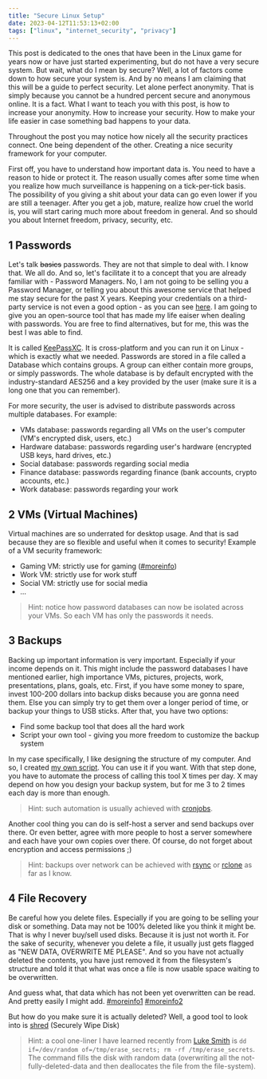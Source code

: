 ```yaml
---
title: "Secure Linux Setup"
date: 2023-04-12T11:53:13+02:00
tags: ["linux", "internet_security", "privacy"]
---
```


This post is dedicated to the ones that have been in the Linux game for years
now or have just started experimenting, but do not have a very secure system.
But wait, what do I mean by secure? Well, a lot of factors come down to how
secure your system is. And by no means I am claiming that this will be a guide
to perfect security. Let alone perfect anonymity. That is simply because you
cannot be a hundred percent secure and anonymous online. It is a fact. What I
want to teach you with this post, is how to increase your anonymity. How to
increase your security. How to make your life easier in case something bad
happens to your data. 

Throughout the post you may notice how nicely all the security practices
connect. One being dependent of the other. Creating a nice security framework
for your computer.

First off, you have to understand how important data is. You need to have a
reason to hide or protect it. The reason usually comes after some time when you
realize how much surveillance is happening on a tick-per-tick basis. The
possibility of you giving a shit about your data can go even lower if you are
still a teenager. After you get a job, mature, realize how cruel the world is,
you will start caring much more about freedom in general. And so should you
about Internet freedom, privacy, security, etc.

## 1 Passwords

Let's talk ~~basics~~ passwords. They are not that simple to deal with. I know
that. We all do. And so, let's facilitate it to a concept that you are already
familiar with - Password Managers. No, I am not going to be selling you a
Password Manager, or telling you about this awesome service that helped me stay
secure for the past X years. Keeping your credentials on a third-party service
is not even a good option - as you can see
[here](https://www.youtube.com/watch?v=cRsn0PlnuvM). I am going to give you an
open-source tool that has made my life eaiser when dealing with passwords. You
are free to find alternatives, but for me, this was the best I was able to
find. 

It is called [KeePassXC](https://keepassxc.org/). It is cross-platform and you
can run it on Linux - which is exactly what we needed. Passwords are stored in
a file called a Database which contains groups. A group can either contain more
groups, or simply passwords. The whole database is by default encrypted with
the industry-standard AES256 and a key provided by the user (make sure it is a
long one that you can remember).

For more security, the user is advised to distribute passwords across multiple
databases. For example: 
 - VMs database: passwords regarding all VMs on the user's computer (VM's
   encrypted disk, users, etc.) 
 - Hardware database: passwords regarding user's hardware (encrypted USB keys,
   hard drives, etc.)  
 - Social database: passwords regarding social media 
 - Finance database: passwords regarding finance (bank accounts, crypto
   accounts, etc.) 
 - Work database: passwords regarding your work

## 2 VMs (Virtual Machines)

Virtual machines are so underrated for desktop usage. And that is sad because
they are so flexible and useful when it comes to security! Example of a VM
security framework: 
 - Gaming VM: strictly use for gaming
   ([#moreinfo](https://www.youtube.com/watch?v=BNLnTCqUMyY))
 - Work VM: strictly use for work stuff
 - Social VM: strictly use for social media
 - ...

> Hint: notice how password databases can now be isolated across your VMs. So
> each VM has only the passwords it needs.

## 3 Backups

Backing up important information is very important. Especially if your income
depends on it. This might include the password databases I have mentioned
earlier, high importance VMs,  pictures, projects, work, presentations, plans,
goals, etc. First, if you have some money to spare, invest 100-200 dollars into
backup disks because you are gonna need them. Else you can simply try to get
them over a longer period of time, or backup your things to USB sticks. After
that, you have two options: 
 - Find some backup tool that does all the hard work
 - Script your own tool - giving you more freedom to customize the backup
   system 

In my case specifically, I like designing the structure of my computer. And so,
I created [my own
script](https://gist.github.com/0xdeadbeer/1393329c9d08b858befe384cbf1e2142).
You can use it if you want. With that step done, you have to automate the
process of calling this tool X times per day. X may depend on how you design
your backup system, but for me 3 to 2 times each day is more than enough.

> Hint: such automation is usually achieved with
> [cronjobs](https://victoria.dev/blog/a-cron-job-that-could-save-you-from-a-ransomware-attack/).

Another cool thing you can do is self-host a server and send backups over
there. Or even better, agree with more people to host a server somewhere and
each have your own copies over there. Of course, do not forget about encryption
and access permissions ;)

> Hint: backups over network can be achieved with
> [rsync](https://linux.die.net/man/1/rsync) or [rclone](https://rclone.org/)
> as far as I know. 


## 4 File Recovery

Be careful how you delete files. Especially if you are going to be selling your
disk or something. Data may not be 100% deleted like you think it might be.
That is why I never buy/sell used disks. Because it is just not worth it. For
the sake of security, whenever you delete a file, it usually just gets flagged
as "NEW DATA, OVERWRITE ME PLEASE". And so you have not actually deleted the
contents, you have just removed it from the filesystem's structure and told it
that what was once a file is now usable space waiting to be overwritten.

And guess what, that data which has not been yet overwritten can be read. And
pretty easily I might add.
[#moreinfo1](https://www.youtube.com/watch?v=0WcrgvhO_mw)
[#moreinfo2](https://wiki.archlinux.org/title/file_recovery)

But how do you make sure it is actually deleted? Well, a good tool to look into
is [shred](https://wiki.archlinux.org/title/Securely_wipe_disk) (Securely Wipe
Disk)

> Hint: a cool one-liner I have learned recently from [Luke
> Smith](https://www.youtube.com/channel/UC2eYFnH61tmytImy1mTYvhA) is ```dd
> if=/dev/random of=/tmp/erase_secrets; rm -rf /tmp/erase_secrets```. The
> command fills the disk with random data (overwriting all the
> not-fully-deleted-data and then deallocates the file from the file-system). 

